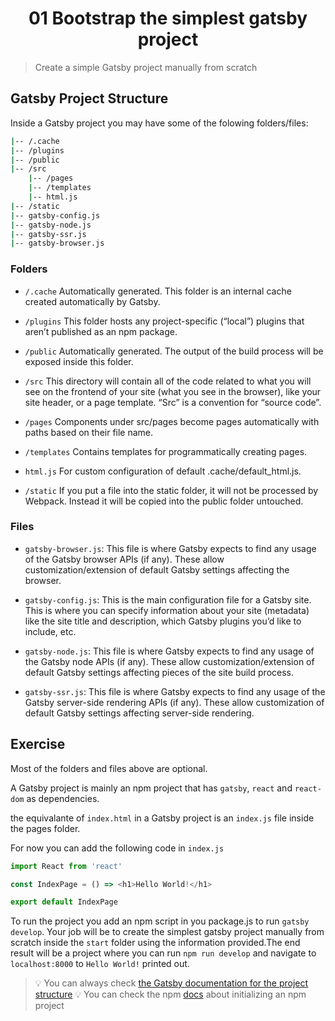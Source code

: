 <h1 align="center">01 Bootstrap the simplest gatsby project</h1>

> Create a simple Gatsby project manually from scratch

## Gatsby Project Structure

Inside a Gatsby project you may have some of the folowing folders/files:

```sh
|-- /.cache
|-- /plugins
|-- /public
|-- /src
    |-- /pages
    |-- /templates
    |-- html.js
|-- /static
|-- gatsby-config.js
|-- gatsby-node.js
|-- gatsby-ssr.js
|-- gatsby-browser.js
```

### Folders

- `/.cache` Automatically generated. This folder is an internal cache created automatically by Gatsby.

- `/plugins` This folder hosts any project-specific (“local”) plugins that aren’t published as an npm package.

- `/public` Automatically generated. The output of the build process will be exposed inside this folder.

- `/src` This directory will contain all of the code related to what you will see on the frontend of your site (what you see in the browser), like your site header, or a page template. “Src” is a convention for “source code”.

- `/pages` Components under src/pages become pages automatically with paths based on their file name.

- `/templates` Contains templates for programmatically creating pages.

- `html.js` For custom configuration of default .cache/default_html.js.

- `/static` If you put a file into the static folder, it will not be processed by Webpack. Instead it will be copied into the public folder untouched.

### Files

- `gatsby-browser.js`: This file is where Gatsby expects to find any usage of the Gatsby browser APIs (if any). These allow customization/extension of default Gatsby settings affecting the browser.

- `gatsby-config.js`: This is the main configuration file for a Gatsby site. This is where you can specify information about your site (metadata) like the site title and description, which Gatsby plugins you’d like to include, etc.

- `gatsby-node.js`: This file is where Gatsby expects to find any usage of the Gatsby node APIs (if any). These allow customization/extension of default Gatsby settings affecting pieces of the site build process.

- `gatsby-ssr.js`: This file is where Gatsby expects to find any usage of the Gatsby server-side rendering APIs (if any). These allow customization of default Gatsby settings affecting server-side rendering.

## Exercise

Most of the folders and files above are optional.

A Gatsby project is mainly an npm project that has `gatsby`, `react` and `react-dom` as dependencies.

the equivalante of `index.html` in a Gatsby project is an `index.js` file inside the pages folder.

For now you can add the following code in `index.js`

```js
import React from 'react'

const IndexPage = () => <h1>Hello World!</h1>

export default IndexPage
```

To run the project you add an npm script in you package.js to run `gatsby develop`.
Your job will be to create the simplest gatsby project manually from scratch inside the `start` folder using the information provided.The end result will be a project where you can run `npm run develop` and navigate to `localhost:8000` to `Hello World!` printed out.

> 💡 You can always check [the Gatsby documentation for the project structure](https://www.gatsbyjs.org/docs/gatsby-project-structure/)
> 💡 You can check the npm [docs](https://docs.npmjs.com/cli/init) about initializing an npm project
